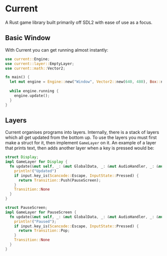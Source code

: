 # Current

A Rust game library built primarily off SDL2 with ease of use as a focus.

## Basic Window

With Current you can get running almost instantly:

```rust
use current::Engine;
use current::layer::EmptyLayer;
use current::math::Vector2;

fn main() {
  let mut engine = Engine::new("Window", Vector2::new(640, 480), Box::new(EmptyLayer));
  
  while engine.running {
    engine.update();
  }
}
```

## Layers

Current organises programs into layers. Internally, there is a stack of layers which all get updated from the bottom up. To use the layers you must first make a struct for it, then implement `GameLayer` on it. An example of a layer that prints text, then adds another layer when a key is pressed would be:

```rust
struct Display;
impl GameLayer for Display {
  fn update(&mut self, _: &mut GlobalData, _: &mut AudioHandler, _: &mut GraphicsHandler, input: &InputHandler, _: bool) -> Transition {
    println!("Updated")
    if input.key_is(Scancode::Escape, InputState::Pressed) {
      return Transition::Push(PauseScreen);
    }
    Transition::None
  }
}

struct PauseScreen;
impl GameLayer for PauseScreen {
  fn update(&mut self, _: &mut GlobalData, _: &mut AudioHandler, _: &mut GraphicsHandler, input: &InputHandler, _: bool) -> Transition {
    println!("Paused");
    if input.key_is(Scancode::Escape, InputState::Pressed) {
      return Transition::Pop;
    }
    Transition::None
  }
}
```



